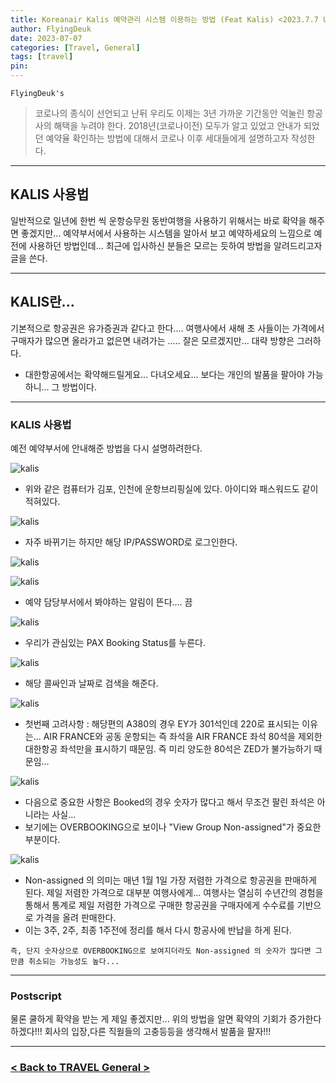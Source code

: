 ```yaml
---
title: Koreanair Kalis 예약관리 시스템 이용하는 방법 (Feat Kalis) <2023.7.7 Updated>
author: FlyingDeuk
date: 2023-07-07
categories: [Travel, General]
tags: [travel]
pin:
---
```


`FlyingDeuk's`
> 코로나의 종식이 선언되고 난뒤 우리도 이제는 3년 가까운 기간동안 억눌린 항공사의 해택을 누려야 한다. 2018년(코로나이전) 모두가 알고 있었고 안내가 되었던 예약율 확인하는 방법에 대해서 코로나 이후 세대들에게 설명하고자 작성한다.

-------

## KALIS 사용법
일반적으로 일년에 한번 씩 운항승무원 동반여행을 사용하기 위해서는 바로 확약을 해주면 좋겠지만... 예약부서에서 사용하는 시스템을 알아서 보고 예약하세요의 느낌으로 예전에 사용하던 방법인데... 최근에 입사하신 분들은 모르는 듯하여 방법을 알려드리고자 글을 쓴다.

-----------

## KALIS란...
기본적으로 항공권은 유가증권과 같다고 한다.... 여행사에서 새해 초 사들이는 가격에서 구매자가 많으면 올라가고 없은면 내려가는 ..... 잘은 모르겠지만... 대략 방향은 그러하다.
- 대한항공에서는 확약해드릴게요... 다녀오세요... 보다는 개인의 발품을 팔아야 가능하니... 그 방법이다.

-------

### KALIS 사용법
예전 예약부서에 안내해준 방법을 다시 설명하려한다. 

![kalis](/img/travel/kalis0.jpeg)
- 위와 같은 컴퓨터가 김포, 인천에 운항브리핑실에 있다. 아이디와 패스워드도 같이 적혀있다.


![kalis](/img/travel/kalis2.jpeg)
- 자주 바뀌기는 하지만 해당 IP/PASSWORD로 로그인한다.

![kalis](/img/travel/kalis3.jpeg)

![kalis](/img/travel/kalis4.jpeg)

- 예약 담당부서에서 봐야하는 알림이 뜬다.... 끔

![kalis](/img/travel/kalis5.jpeg)
- 우리가 관심있는 PAX Booking Status를 누른다.

![kalis](/img/travel/kalis6.jpeg)
- 해당 콜싸인과 날짜로 검색을 해준다. 

![kalis](/img/travel/kalis9.jpeg)
- 첫번째 고려사항 : 해당편의 A380의 경우 EY가 301석인데 220로 표시되는 이유는... AIR FRANCE와 공동 운항되는 즉 좌석을 AIR FRANCE 좌석 80석을 제외한 대한항공 좌석만을 표시하기 때문임. 즉 미리 양도한 80석은 ZED가 불가능하기 때문임...

![kalis](/img/travel/kalis7.jpeg)
- 다음으로 중요한 사항은 Booked의 경우 숫자가 많다고 해서 무조건 팔린 좌석은 아니라는 사실...
- 보기에는 OVERBOOKING으로 보이나 "View Group Non-assigned"가 중요한 부분이다.


![kalis](/img/travel/kalis8.jpeg)
- Non-assigned 의 의미는 매년 1월 1일 가장 저렴한 가격으로 항공권을 판매하게 된다. 제일 저렴한 가격으로 대부분 여행사에게... 여행사는 열심히 수년간의 경험을 통해서 통계로 제일 저렴한 가격으로 구매한 항공권을 구매자에게 수수료를 기반으로 가격을 올려 판매한다.
- 이는 3주, 2주, 최종 1주전에 정리를 해서 다시 항공사에 반납을 하게 된다.

`즉, 단지 숫자상으로 OVERBOOKING으로 보여지더라도 Non-assigned 의 숫자가 많다면 그만큼 취소되는 가능성도 높다...`

----------

### Postscript
물론 쿨하게 확약을 받는 게 제일 좋겠지만... 위의 방법을 알면 확약의 기회가 증가한다 하겠다!!!
회사의 입장,다른 직웓들의 고충등등을 생각해서 발품을 팔자!!!


-------------

### [< Back to TRAVEL General >](/posts/categories/general/)





   

